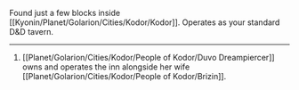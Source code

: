 Found just a few blocks inside [[Kyonin/Planet/Golarion/Cities/Kodor/Kodor]]. Operates as your standard D&D tavern.

---
1. [[Planet/Golarion/Cities/Kodor/People of Kodor/Duvo Dreampiercer]] owns and operates the inn alongside her wife [[Planet/Golarion/Cities/Kodor/People of Kodor/Brizin]].
